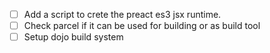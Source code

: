 - [ ] Add a script to crete the preact es3 jsx runtime.
- [ ] Check parcel if it can be used for building or as build tool
- [ ] Setup dojo build system